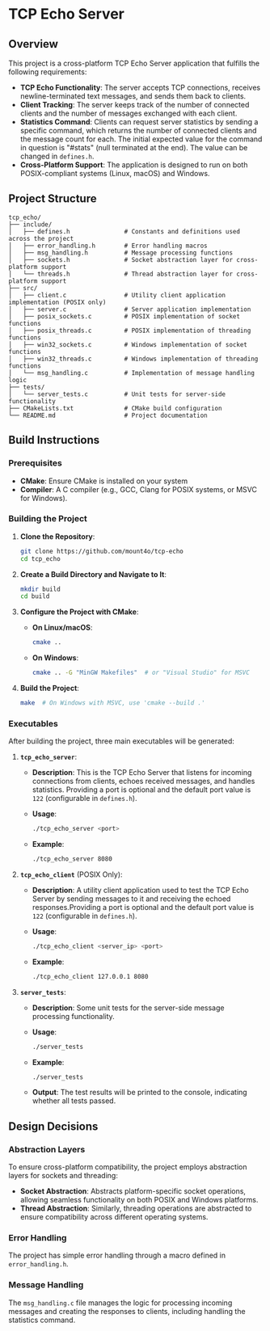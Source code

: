 # TCP Echo Server

## Overview

This project is a cross-platform TCP Echo Server application that fulfills the following requirements:

- **TCP Echo Functionality**: The server accepts TCP connections, receives newline-terminated text messages, and sends them back to clients.
- **Client Tracking**: The server keeps track of the number of connected clients and the number of messages exchanged with each client.
- **Statistics Command**: Clients can request server statistics by sending a specific command, which returns the number of connected clients and the message count for each. The initial expected value for the command in question is "#stats" (null terminated at the end). The value can be changed in `defines.h`.
- **Cross-Platform Support**: The application is designed to run on both POSIX-compliant systems (Linux, macOS) and Windows.


## Project Structure

```plaintext
tcp_echo/
├── include/
│   ├── defines.h               # Constants and definitions used across the project
│   ├── error_handling.h        # Error handling macros
│   ├── msg_handling.h          # Message processing functions
│   ├── sockets.h               # Socket abstraction layer for cross-platform support
│   └── threads.h               # Thread abstraction layer for cross-platform support
├── src/
│   ├── client.c                # Utility client application implementation (POSIX only)
│   ├── server.c                # Server application implementation
│   ├── posix_sockets.c         # POSIX implementation of socket functions
│   ├── posix_threads.c         # POSIX implementation of threading functions
│   ├── win32_sockets.c         # Windows implementation of socket functions
│   ├── win32_threads.c         # Windows implementation of threading functions
│   └── msg_handling.c          # Implementation of message handling logic
├── tests/
│   └── server_tests.c          # Unit tests for server-side functionality
├── CMakeLists.txt              # CMake build configuration
└── README.md                   # Project documentation
```

## Build Instructions

### Prerequisites

- **CMake**: Ensure CMake is installed on your system
- **Compiler**: A C compiler (e.g., GCC, Clang for POSIX systems, or MSVC for Windows).

### Building the Project

1. **Clone the Repository**:

    ```sh
    git clone https://github.com/mount4o/tcp-echo
    cd tcp_echo
    ```

2. **Create a Build Directory and Navigate to It**:

    ```sh
    mkdir build
    cd build
    ```

3. **Configure the Project with CMake**:

    - **On Linux/macOS**:

        ```sh
        cmake ..
        ```

    - **On Windows**:

        ```sh
        cmake .. -G "MinGW Makefiles"  # or "Visual Studio" for MSVC
        ```

4. **Build the Project**:

    ```sh
    make  # On Windows with MSVC, use 'cmake --build .'
    ```

### Executables

After building the project, three main executables will be generated:

1. **`tcp_echo_server`**:
    - **Description**: This is the TCP Echo Server that listens for incoming connections from clients, echoes received messages, and handles statistics. Providing a port is optional and the default port value is `122` (configurable in `defines.h`).
    - **Usage**:

        ```sh
        ./tcp_echo_server <port>
        ```

    - **Example**:

        ```sh
        ./tcp_echo_server 8080
        ```

2. **`tcp_echo_client`** (POSIX Only):
    - **Description**: A utility client application used to test the TCP Echo Server by sending messages to it and receiving the echoed responses.Providing a port is optional and the default port value is `122` (configurable in `defines.h`).
    - **Usage**:

        ```sh
        ./tcp_echo_client <server_ip> <port>
        ```

    - **Example**:

        ```sh
        ./tcp_echo_client 127.0.0.1 8080
        ```

3. **`server_tests`**:
    - **Description**: Some unit tests for the server-side message processing functionality.
    - **Usage**:

        ```sh
        ./server_tests
        ```

    - **Example**:

        ```sh
        ./server_tests
        ```

    - **Output**: The test results will be printed to the console, indicating whether all tests passed.

## Design Decisions

### Abstraction Layers

To ensure cross-platform compatibility, the project employs abstraction layers for sockets and threading:

- **Socket Abstraction**: Abstracts platform-specific socket operations, allowing seamless functionality on both POSIX and Windows platforms.
- **Thread Abstraction**: Similarly, threading operations are abstracted to ensure compatibility across different operating systems.

### Error Handling

The project has simple error handling through a macro defined in `error_handling.h`.

### Message Handling

The `msg_handling.c` file manages the logic for processing incoming messages and creating the responses to clients, including handling the statistics command.
